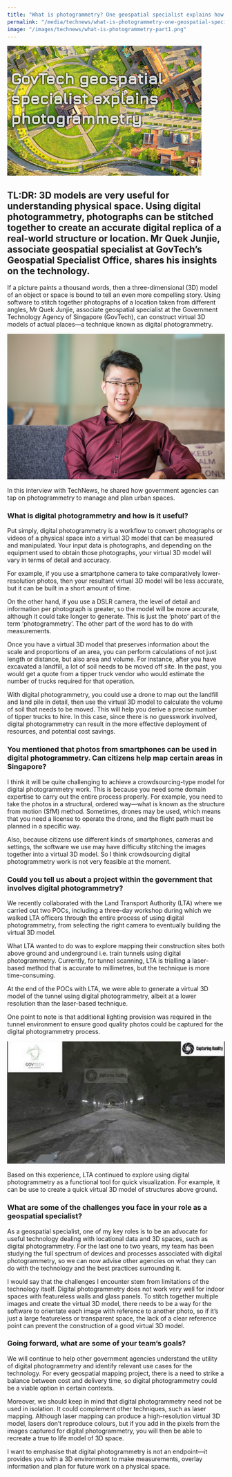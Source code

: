 ```yaml
---
title: "What is photogrammetry? One geospatial specialist explains how photos can create 3D models"
permalink: "/media/technews/what-is-photogrammetry-one-geospatial-specialist-explains-how-photos-can-create-3D-models"
image: "/images/technews/what-is-photogrammetry-part1.png"
---
```

     
![What is photogrammetry?](/images/technews/what-is-photogrammetry-part1.png)

TL:DR: 3D models are very useful for understanding physical space. Using digital photogrammetry, photographs can be stitched together to create an accurate digital replica of a real-world structure or location. Mr Quek Junjie, associate geospatial specialist at GovTech’s Geospatial Specialist Office, shares his insights on the technology. 
---

If a picture paints a thousand words, then a three-dimensional (3D) model of an object or space is bound to tell an even more compelling story. Using software to stitch together photographs of a location taken from different angles, Mr Quek Junjie, associate geospatial specialist at the Government Technology Agency of Singapore (GovTech), can construct virtual 3D models of actual places—a technique known as digital photogrammetry.

![Quek Junjie, associate geospatial specialist at the Government Technology Agency of Singapore](/images/technews/what-is-photogrammetry-part2.png)
 
In this interview with TechNews, he shared how government agencies can tap on photogrammetry to manage and plan urban spaces. 

### **What is digital photogrammetry and how is it useful?**

Put simply, digital photogrammetry is a workflow to convert photographs or videos of a physical space into a virtual 3D model that can be measured and manipulated. Your input data is photographs, and depending on the equipment used to obtain those photographs, your virtual 3D model will vary in terms of detail and accuracy.

For example, if you use a smartphone camera to take comparatively lower-resolution photos, then your resultant virtual 3D model will be less accurate, but it can be built in a short amount of time. 

On the other hand, if you use a DSLR camera, the level of detail and information per photograph is greater, so the model will be more accurate, although it could take longer to generate. This is just the ‘photo’ part of the term ‘photogrammetry’. The other part of the word has to do with measurements.

Once you have a virtual 3D model that preserves information about the scale and proportions of an area, you can perform calculations of not just length or distance, but also area and volume. For instance, after you have excavated a landfill, a lot of soil needs to be moved off site. In the past, you would get a quote from a tipper truck vendor who would estimate the number of trucks required for that operation.

With digital photogrammetry, you could use a drone to map out the landfill and land pile in detail, then use the virtual 3D model to calculate the volume of soil that needs to be moved. This will help you derive a precise number of tipper trucks to hire. In this case, since there is no guesswork involved, digital photogrammetry can result in the more effective deployment of resources, and potential cost savings.

### **You mentioned that photos from smartphones can be used in digital photogrammetry. Can citizens help map certain areas in Singapore?**

I think it will be quite challenging to achieve a crowdsourcing-type model for digital photogrammetry work. This is because you need some domain expertise to carry out the entire process properly. For example, you need to take the photos in a structural, ordered way—what is known as the structure from motion (SfM) method. Sometimes, drones may be used, which means that you need a license to operate the drone, and the flight path must be planned in a specific way.

Also, because citizens use different kinds of smartphones, cameras and settings, the software we use may have difficulty stitching the images together into a virtual 3D model. So I think crowdsourcing digital photogrammetry work is not very feasible at the moment.

### **Could you tell us about a project within the government that involves digital photogrammetry?**

We recently collaborated with the Land Transport Authority (LTA) where we carried out two POCs, including a three-day workshop during which we walked LTA officers through the entire process of using digital photogrammetry, from selecting the right camera to eventually building the virtual 3D model.

What LTA wanted to do was to explore mapping their construction sites both above ground and underground i.e. train tunnels using digital photogrammetry. Currently, for tunnel scanning, LTA is trialling a laser-based method that is accurate to millimetres, but the technique is more time-consuming. 

At the end of the POCs with LTA, we were able to generate a virtual 3D model of the tunnel using digital photogrammetry, albeit at a lower resolution than the laser-based technique. 

One point to note is that additional lighting provision was required in the tunnel environment to ensure good quality photos could be captured for the digital photogrammetry process. 

![GovTechxLTA](/images/technews/what-is-photogrammetry-part3.png)

Based on this experience, LTA continued to explore using digital photogrammetry as a functional tool for quick visualization. For example, it can be use to create a quick virtual 3D model of structures above ground. 

### **What are some of the challenges you face in your role as a geospatial specialist?**

As a geospatial specialist, one of my key roles is to be an advocate for useful technology dealing with locational data and 3D spaces, such as digital photogrammetry. For the last one to two years, my team has been studying the full spectrum of devices and processes associated with digital photogrammetry, so we can now advise other agencies on what they can do with the technology and the best practices surrounding it.

I would say that the challenges I encounter stem from limitations of the technology itself. Digital photogrammetry does not work very well for indoor spaces with featureless walls and glass panels. To stitch together multiple images and create the virtual 3D model, there needs to be a way for the software to orientate each image with reference to another photo, so if it’s just a large featureless or transparent space, the lack of a clear reference point can prevent the construction of a good virtual 3D model. 

### **Going forward, what are some of your team’s goals?**

We will continue to help other government agencies understand the utility of digital photogrammetry and identify relevant use cases for the technology. For every geospatial mapping project, there is a need to strike a balance between cost and delivery time, so digital photogrammetry could be a viable option in certain contexts.

Moreover, we should keep in mind that digital photogrammetry need not be used in isolation. It could complement other techniques, such as laser mapping. Although laser mapping can produce a high-resolution virtual 3D model, lasers don’t reproduce colours, but if you add in the pixels from the images captured for digital photogrammetry, you will then be able to recreate a true to life model of 3D space.

I want to emphasise that digital photogrammetry is not an endpoint—it provides you with a 3D environment to make measurements, overlay information and plan for future work on a physical space.
